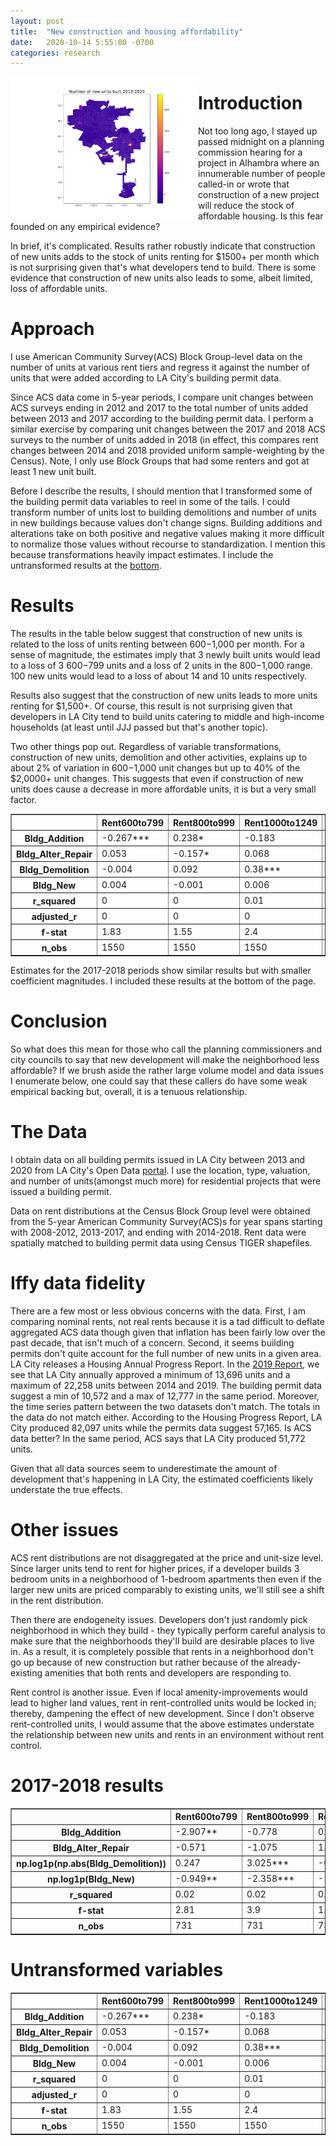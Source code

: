 ```yaml
---
layout: post
title:  "New construction and housing affordability"
date:   2020-10-14 5:55:00 -0700
categories: research
---
```



<img style="float: left;" src="/images/building_in_la.png" alt="building_map" width="300">

# Introduction

Not too long ago, I stayed up passed midnight on a planning commission hearing for a project in Alhambra where an innumerable number of people called-in or wrote that construction of a new project will reduce the stock of affordable housing. Is this fear founded on any empirical evidence? 

In brief, it's complicated. Results rather robustly indicate that construction of new units adds to the stock of units renting for $1500+ per month which is not surprising given that's what developers tend to build. There is some evidence that construction of new units also leads to some, albeit limited, loss of affordable units. 

# Approach 

I use American Community Survey(ACS) Block Group-level data on the number of units at various rent tiers and regress it against the number of units that were added according to LA City's building permit data. 

Since ACS data come in 5-year periods, I compare unit changes between ACS surveys ending in 2012 and 2017 to the total number of units added between 2013 and 2017 according to the building permit data. I perform a similar exercise by comparing unit changes between the 2017 and 2018 ACS surveys to the number of units added in 2018 (in effect, this compares rent changes between 2014 and 2018 provided uniform sample-weighting by the Census). Note, I only use Block Groups that had some renters and got at least 1 new unit built. 


Before I describe the results, I should mention that I transformed some of the building permit data variables to reel in some of the tails. I could transform number of units lost to building demolitions and number of units in new buildings because values don't change signs. Building additions and alterations take on both positive and negative values making it more difficult to normalize those values without recourse to standardization.  I mention this because transformations heavily impact estimates. I include the untransformed results at the [bottom](#untransformed-variables).

# Results

The results in the table below suggest that construction of new units is related to the loss of units renting between $600-$1,000 per month. For a sense of magnitude, the estimates imply that 3 newly built units would lead to a loss of 3 $600-$799 units and a loss of 2 units in the $800-$1,000 range. 100 new units would lead to a loss of about 14 and 10 units respectively. 

Results also suggest that the construction of new units leads to more units renting for $1,500+. Of course, this result is not surprising given that developers in LA City tend to build units catering to middle and high-income households (at least until JJJ passed but that's another topic). 

Two other things pop out. Regardless of variable transformations, construction of new units, demolition and other activities, explains up to about 2% of variation in $600-$1,000 unit changes but up to 40% of the $2,0000+ unit changes. This suggests that even if construction of new units does cause a decrease in more affordable units, it is but a very small factor. 

<div>
<style scoped>
    .dataframe tbody tr th:only-of-type {
        vertical-align: middle;
    }

    .dataframe tbody tr th {
        vertical-align: top;
    }

    .dataframe thead th {
        text-align: right;
    }
</style>
<table border="1" class="dataframe">
  <thead>
    <tr style="text-align: right;">
      <th></th>
      <th>Rent600to799</th>
      <th>Rent800to999</th>
      <th>Rent1000to1249</th>
      <th>Rent1500to1999</th>
      <th>Rent2000orMore</th>
    </tr>
  </thead>
  <tbody>
    <tr>
      <th>Bldg_Addition</th>
      <td>-0.267***</td>
      <td>0.238*</td>
      <td>-0.183</td>
      <td>0.092</td>
      <td>2.766***</td>
    </tr>
    <tr>
      <th>Bldg_Alter_Repair</th>
      <td>0.053</td>
      <td>-0.157*</td>
      <td>0.068</td>
      <td>0.465***</td>
      <td>-0.354***</td>
    </tr>
    <tr>
      <th>Bldg_Demolition</th>
      <td>-0.004</td>
      <td>0.092</td>
      <td>0.38***</td>
      <td>-0.219</td>
      <td>-0.515***</td>
    </tr>
    <tr>
      <th>Bldg_New</th>
      <td>0.004</td>
      <td>-0.001</td>
      <td>0.006</td>
      <td>-0.049***</td>
      <td>0.176***</td>
    </tr>
    <tr>
      <th>r_squared</th>
      <td>0</td>
      <td>0</td>
      <td>0.01</td>
      <td>0.03</td>
      <td>0.4</td>
    </tr>
    <tr>
      <th>adjusted_r</th>
      <td>0</td>
      <td>0</td>
      <td>0</td>
      <td>0.03</td>
      <td>0.4</td>
    </tr>
    <tr>
      <th>f-stat</th>
      <td>1.83</td>
      <td>1.55</td>
      <td>2.4</td>
      <td>12.3</td>
      <td>262.77</td>
    </tr>
    <tr>
      <th>n_obs</th>
      <td>1550</td>
      <td>1550</td>
      <td>1550</td>
      <td>1550</td>
      <td>1550</td>
    </tr>
  </tbody>
</table>
</div> 

Estimates for the 2017-2018 periods show similar results but with smaller coefficient magnitudes. I included these results at the bottom of the page. 

# Conclusion

So what does this mean for those who call the planning commissioners and city councils to say that new development will make the neighborhood less affordable? If we brush aside the rather large volume model and data issues I enumerate below, one could say that these callers do have some weak empirical backing but, overall, it is a tenuous relationship. 

# The Data

I obtain data on all building permits issued in LA City between 2013 and 2020 from LA City's Open Data [portal](https://data.lacity.org/A-Prosperous-City/Building-Permits/nbyu-2ha9/data). I use the location, type, valuation, and number of units(amongst much more) for residential projects that were issued a building permit. 


Data on rent distributions at the Census Block Group level were obtained from the 5-year American Community Survey(ACS)s for year spans starting with 2008-2012, 2013-2017, and ending with 2014-2018.  Rent data  were spatially matched to building permit data using Census TIGER shapefiles. 

# Iffy data fidelity

There are a few most or less obvious concerns with the data. First, I am comparing nominal rents, not real rents because it is a tad difficult to deflate aggregated ACS data though given that inflation has been fairly low over the past decade, that isn't much of a concern. Second, it seems building permits don't quite account for the full number of new units in a given area. LA City releases a Housing Annual Progress Report. In the [2019 Report](https://planning.lacity.org/odocument/8204713d-6574-46b6-b41c-6f6311c247f6/LosAngeles2019_Summary.pdf), we see that LA City annually approved a minimum of 13,696 units and a maximum of 22,258 units between 2014 and 2019. The building permit data suggest a min of 10,572 and a max of 12,777 in the same period. Moreover, the time series pattern between the two datasets don't match. The totals in the data do not match either. According to the Housing Progress Report, LA City produced 82,097 units while the permits data suggest 57,165. Is ACS data better? In the same period, ACS says that LA City produced 51,772 units.

Given that all data sources seem to underestimate the amount of development that's happening in LA City, the estimated coefficients likely understate the true effects. 

# Other issues

ACS rent distributions are not disaggregated at the price and unit-size level. Since larger units tend to rent for higher prices, if a developer builds 3 bedroom units in a neighborhood of 1-bedroom apartments then even if the larger new units are priced comparably to existing units, we'll still see a shift in the rent distribution. 

Then there are endogeneity issues. Developers don't just randomly pick neighborhood in which they build - they typically perform careful analysis to make sure that the neighborhoods they'll build are desirable places to live in. As a result, it is completely possible that rents in a neighborhood don't go up because of new construction but rather because of the already-existing amenities that both rents and developers are responding to. 

Rent control is another issue. Even if local amenity-improvements would lead to higher land values, rent in rent-controlled units would be locked in; thereby, dampening the effect of new development. Since I don't observe rent-controlled units, I would assume that the above estimates understate the relationship between new units and rents in an environment without rent control.

# 2017-2018 results
<table border="1" class="dataframe">
  <thead>
    <tr style="text-align: right;">
      <th></th>
      <th>Rent600to799</th>
      <th>Rent800to999</th>
      <th>Rent1000to1249</th>
      <th>Rent1500to1999</th>
      <th>Rent2000orMore</th>
    </tr>
  </thead>
  <tbody>
    <tr>
      <th>Bldg_Addition</th>
      <td>-2.907**</td>
      <td>-0.778</td>
      <td>0.657</td>
      <td>4.571</td>
      <td>-3.987</td>
    </tr>
    <tr>
      <th>Bldg_Alter_Repair</th>
      <td>-0.571</td>
      <td>-1.075</td>
      <td>1.114</td>
      <td>-1.314</td>
      <td>-0.232</td>
    </tr>
    <tr>
      <th>np.log1p(np.abs(Bldg_Demolition))</th>
      <td>0.247</td>
      <td>3.025***</td>
      <td>-0.647</td>
      <td>-1.58</td>
      <td>-0.564</td>
    </tr>
    <tr>
      <th>np.log1p(Bldg_New)</th>
      <td>-0.949**</td>
      <td>-2.358***</td>
      <td>-1.849*</td>
      <td>-1.584</td>
      <td>9.499***</td>
    </tr>
    <tr>
      <th>r_squared</th>
      <td>0.02</td>
      <td>0.02</td>
      <td>0.01</td>
      <td>0.01</td>
      <td>0.06</td>
    </tr>
    <tr>
      <th>f-stat</th>
      <td>2.81</td>
      <td>3.9</td>
      <td>1.59</td>
      <td>1.58</td>
      <td>11.04</td>
    </tr>
    <tr>
      <th>n_obs</th>
      <td>731</td>
      <td>731</td>
      <td>731</td>
      <td>731</td>
      <td>731</td>
    </tr>
  </tbody>
</table>

#  Untransformed variables

<table border="1" class="dataframe">
  <thead>
    <tr style="text-align: right;">
      <th></th>
      <th>Rent600to799</th>
      <th>Rent800to999</th>
      <th>Rent1000to1249</th>
      <th>Rent1500to1999</th>
      <th>Rent2000orMore</th>
    </tr>
  </thead>
  <tbody>
    <tr>
      <th>Bldg_Addition</th>
      <td>-0.267***</td>
      <td>0.238*</td>
      <td>-0.183</td>
      <td>0.092</td>
      <td>2.766***</td>
    </tr>
    <tr>
      <th>Bldg_Alter_Repair</th>
      <td>0.053</td>
      <td>-0.157*</td>
      <td>0.068</td>
      <td>0.465***</td>
      <td>-0.354***</td>
    </tr>
    <tr>
      <th>Bldg_Demolition</th>
      <td>-0.004</td>
      <td>0.092</td>
      <td>0.38***</td>
      <td>-0.219</td>
      <td>-0.515***</td>
    </tr>
    <tr>
      <th>Bldg_New</th>
      <td>0.004</td>
      <td>-0.001</td>
      <td>0.006</td>
      <td>-0.049***</td>
      <td>0.176***</td>
    </tr>
    <tr>
      <th>r_squared</th>
      <td>0</td>
      <td>0</td>
      <td>0.01</td>
      <td>0.03</td>
      <td>0.4</td>
    </tr>
    <tr>
      <th>adjusted_r</th>
      <td>0</td>
      <td>0</td>
      <td>0</td>
      <td>0.03</td>
      <td>0.4</td>
    </tr>
    <tr>
      <th>f-stat</th>
      <td>1.83</td>
      <td>1.55</td>
      <td>2.4</td>
      <td>12.3</td>
      <td>262.77</td>
    </tr>
    <tr>
      <th>n_obs</th>
      <td>1550</td>
      <td>1550</td>
      <td>1550</td>
      <td>1550</td>
      <td>1550</td>
    </tr>
  </tbody>
</table>